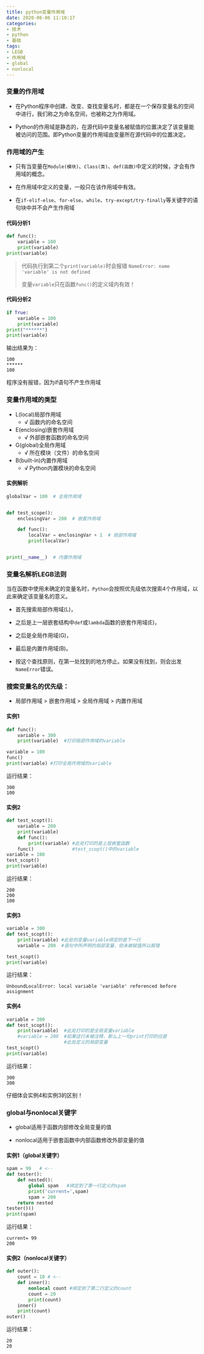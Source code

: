 ```yaml
---
title: python变量作用域
date: 2020-06-06 11:10:17
categories:
- 技术
- python
- 基础
tags:
- LEGB
- 作用域
- global
- nonlocal
---
```


### 变量的作用域

- 在Python程序中创建、改变、查找变量名时，都是在一个保存变量名的空间中进行，我们称之为命名空间，也被称之为作用域。

- Python的作用域是静态的，在源代码中变量名被赋值的位置决定了该变量能被访问的范围。即Python变量的作用域由变量所在源代码中的位置决定。

### 作用域的产生

- 只有当变量在`Module(模块)`、`Class(类)`、`def(函数)`中定义的时候，才会有作用域的概念。

- 在作用域中定义的变量，一般只在该作用域中有效。

- 在`if-elif-else`、`for-else`、`while`、`try-except/try-finally`等关键字的语句块中并不会产生作用域

#### 代码分析1

```python
def func():
    variable = 100
    print(variable)
print(variable)
```

> 代码执行到第二个`print(variable)`时会报错 `NameError: name 'variable' is not defined`
>
>变量`variable`只在函数`func()`的定义域内有效！

#### 代码分析2

```python
if True:
    variable = 100
    print(variable)
print("******")
print(variable)
```

输出结果为：

```shell
100     
******
100
```

程序没有报错，因为if语句不产生作用域

### 变量作用域的类型

- L(local)局部作用域
  - √ 函数内的命名空间
- E(enclosing)嵌套作用域
  - √ 外部嵌套函数的命名空间
- G(global)全局作用域
  - √ 所在模块（文件）的命名空间
- B(built-in)内置作用域
  - √ Python内置模块的命名空间

#### 实例解析

```python
globalVar = 100  # 全局作用域     


def test_scope():
    enclosingVar = 200  # 嵌套作用域

    def func():
        localVar = enclosingVar + 1  # 局部作用域
        print(localVar)


print(__name__)  # 内置作用域
```

### 变量名解析LEGB法则

当在函数中使用未确定的变量名时，`Python`会按照优先级依次搜索4个作用域，以此来确定该变量名的意义。

- 首先搜索局部作用域(L)，

- 之后是上一层嵌套结构中`def`或`lambda`函数的嵌套作用域(E)，

- 之后是全局作用域(G)，

- 最后是内置作用域(B)。

- 按这个查找原则，在第一处找到的地方停止。如果没有找到，则会出发`NameError`错误。

### 搜索变量名的优先级：

- 局部作用域 > 嵌套作用域 > 全局作用域 > 内置作用域

#### 实例1

```python
def func():
    variable = 300
    print(variable)  #打印局部作用域的variable

variable = 100
func()
print(variable) #打印全局作用域的variable
```

运行结果：

```shell
300
100
```

#### 实例2

```python
def test_scopt():
    variable = 200
    print(variable)
    def func():
        print(variable) #此处打印的是上层嵌套函数
    func()              #test_scopt()中的variable
variable = 100
test_scopt()
print(variable)
```

运行结果：

```shell
200
200
100
```

#### 实例3

```python
variable = 300
def test_scopt():
    print(variable) #此处的变量variable绑定的是下一行  
    variable = 200  #语句中所声明的局部变量，但未被赋值所以报错

test_scopt()
print(variable)
```

运行结果：

```shell
UnboundLocalError: local variable 'variable' referenced before assignment
```

#### 实例4

```python
variable = 300
def test_scopt():
    print(variable)  #此处打印的是全局变量variable
    #variable = 200  #如果这行未被注释，那么上一句print打印的应是
                     #此处定义的局部变量     
test_scopt()
print(variable)
```

运行结果：

```shell
300
300
```

仔细体会实例4和实例3的区别！

### global与nonlocal关键字

- global适用于函数内部修改全局变量的值

- nonlocal适用于嵌套函数中内部函数修改外部变量的值

#### 实例1（global关键字）

```python
spam = 99   # <--
def tester():
    def nested():
        global spam   #绑定到了第一行定义的spam
        print('current=',spam)
        spam = 200
    return nested
tester()()
print(spam)
```

运行结果：

```shell
current= 99
200
```

#### 实例2（nonlocal关键字）

```python
def outer():
    count = 10 # <--
    def inner():
        nonlocal count #绑定到了第二行定义的count
        count = 20
        print(count)
    inner()
    print(count)
outer()
```

运行结果：

```shell
20
20
```
